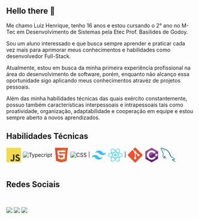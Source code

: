 ## Hello there 👋

Me chamo Luiz Henrique, tenho 16 anos e estou cursando o 2° ano no M-Tec em Desenvolvimento de Sistemas pela Etec Prof. Basilides de Godoy. 

Sou um aluno interessado e que busca sempre aprender e praticar cada vez mais para aprimorar meus conhecimentos e habilidades como desenvolvedor Full-Stack.

Atualmente, estou em busca da minha primeira experiência profissional na área do desenvolvimento de software, porém, enquanto não alcanço essa oportunidade sigo aplicando meus conhecimentos atravéz de projetos pessoais.

Além das minha habilidades técnicas das quais exército constantemente, possuo também características interpessoais e intrapessoais tais como proatividade, organização, adaptabilidade e cooperação em equipe e estou sempre aberto a novos aprendizados.<br>


<h2>Habilidades Técnicas</h2>

<div>
  <img align="center" alt="Javacript" height="40" width="40" src="https://raw.githubusercontent.com/devicons/devicon/master/icons/javascript/javascript-original.svg">
  <img align="center" alt="Typecript" height="40" width="40" src="https://raw.githubusercontent.com/devicons/devicon/master/icons/typecript/typescript-original.svg">
  <img align="center" alt="HTML" height="40" width="40" src="https://raw.githubusercontent.com/devicons/devicon/master/icons/html5/html5-original.svg">
  <img align="center" alt="CSS" height="40" width="40" src="https://raw.githubusercontent.com/devicons/devicon/master/icons/css3/css-original.svg">
  |
  <img align="center" alt="Tailwind" height="40" width="40" src="https://raw.githubusercontent.com/devicons/devicon/master/icons/tailwindcss/tailwindcss-original.svg">
  <img align="center" alt="React" height="40" width="40" src="https://raw.githubusercontent.com/devicons/devicon/master/icons/react/react-original.svg">
  |
  <img align="center" alt="Git" height="40" width="40" src="https://raw.githubusercontent.com/devicons/devicon/master/icons/git/git-original.svg">
  <img align="center" alt="Csharp" height="40" width="40" src="https://raw.githubusercontent.com/devicons/devicon/master/icons/csharp/csharp-original.svg">
  <img align="center" alt="Mysql" height="40" width="40" src="https://raw.githubusercontent.com/devicons/devicon/master/icons/mysql/mysql-original.svg">
</div><br>

<h2>Redes Sociais</h2>

<div><br>
  
  <a href="https://www.linkedin.com/in/luiz-h-araujo-95050731b/" target="_blank"><img src="https://img.shields.io/badge/-LinkedIn-%230077B5?style=for-the-badge&logo=linkedin&logoColor=white" target="_blank"></a> 
  <a href="https://www.instagram.com/luizaraujo_farias/" target="_blank"><img src="https://img.shields.io/badge/-Instagram-%23E4405F?style=for-the-badge&logo=instagram&logoColor=white" target="_blank"></a>
  <a href = "https://mail.google.com/mail/u/0/?tab=rm&ogbl#inbox"><img src="https://img.shields.io/badge/-Gmail-%23333?style=for-the-badge&logo=gmail&logoColor=white" target="_blank"></a>
 
  
</div>
